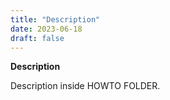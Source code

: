 ```yaml
---
title: "Description"
date: 2023-06-18
draft: false
---
```


**Description**

Description inside HOWTO FOLDER.



